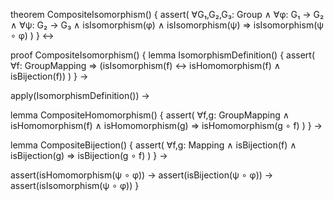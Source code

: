 theorem CompositeIsomorphism() {
  assert(
    ∀G₁,G₂,G₃: Group ∧
    ∀φ: G₁ → G₂ ∧ 
    ∀ψ: G₂ → G₃ ∧
    isIsomorphism(φ) ∧
    isIsomorphism(ψ) ⇒
    isIsomorphism(ψ ∘ φ)
  )
} ↔

proof CompositeIsomorphism() {
  lemma IsomorphismDefinition() {
    assert(
      ∀f: GroupMapping ⇒
      (isIsomorphism(f) ↔ isHomomorphism(f) ∧ isBijection(f))
    )
  } →
  
  apply(IsomorphismDefinition()) →
  
  lemma CompositeHomomorphism() {
    assert(
      ∀f,g: GroupMapping ∧
      isHomomorphism(f) ∧
      isHomomorphism(g) ⇒
      isHomomorphism(g ∘ f)
    )
  } →
  
  lemma CompositeBijection() {
    assert(
      ∀f,g: Mapping ∧
      isBijection(f) ∧
      isBijection(g) ⇒
      isBijection(g ∘ f)
    )
  } →
  
  assert(isHomomorphism(ψ ∘ φ)) →
  assert(isBijection(ψ ∘ φ)) →
  assert(isIsomorphism(ψ ∘ φ))
}